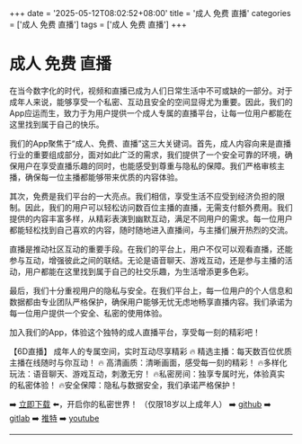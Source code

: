 +++
date = '2025-05-12T08:02:52+08:00'
title = '成人 免费 直播'
categories = ['成人 免费 直播']
tags = ['成人 免费 直播']
+++

# 成人 免费 直播

在当今数字化的时代，视频和直播已成为人们日常生活中不可或缺的一部分。对于成年人来说，能够享受一个私密、互动且安全的空间显得尤为重要。因此，我们的App应运而生，致力于为用户提供一个成人专属的直播平台，让每一位用户都能在这里找到属于自己的快乐。

我们的App聚焦于“成人、免费、直播”这三大关键词。首先，成人内容向来是直播行业的重要组成部分，面对如此广泛的需求，我们提供了一个安全可靠的环境，确保用户在享受直播乐趣的同时，也能感受到尊重与隐私的保障。我们严格审核主播，确保每一位主播都能够带来优质的内容体验。

其次，免费是我们平台的一大亮点。我们相信，享受生活不应受到经济负担的限制。因此，我们的用户可以轻松访问数百位主播的直播，无需支付额外费用。我们提供的内容丰富多样，从精彩表演到幽默互动，满足不同用户的需求。每一位用户都能轻松找到自己喜欢的内容，随时随地进入直播间，与主播们展开热烈的交流。

直播是推动社区互动的重要手段。在我们的平台上，用户不仅可以观看直播，还能参与互动，增强彼此之间的联结。无论是语音聊天、游戏互动，还是参与主播的活动，用户都能在这里找到属于自己的社交乐趣，为生活增添更多色彩。

最后，我们十分重视用户的隐私与安全。在我们平台上，每一位用户的个人信息和数据都由专业团队严格保护，确保用户能够无忧无虑地畅享直播内容。我们承诺为每一位用户提供一个安全、私密的使用体验。

加入我们的App，体验这个独特的成人直播平台，享受每一刻的精彩吧！

【6D直播】
成年人的专属空间，实时互动尽享精彩
🔥 精选主播：每天数百位优质主播在线随时与你互动！
🔥 高清画质：清晰画面，感受每一刻的精彩！
🔥多样化玩法：语音聊天、游戏互动，刺激无穷！
🔥私密房间：独享专属时光，体验真实的私密体验！
🔥安全保障：隐私与数据安全，我们承诺严格保护！

➡️ [立即下载](https://down123.s3.ap-east-1.amazonaws.com/index.html?channelCode=blog) ⬅️，开启你的私密世界！
（仅限18岁以上成年人）
➡️ [github](https://aldult-live.github.io/)
➡️ [gitlab](https://seo-09598d.gitlab.io/)
➡️ [推特](https://x.com/wegame33)
➡️ [youtube](https://www.youtube.com/@6Dlive)

---
